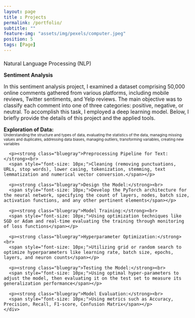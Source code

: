 ```yaml
--- 
layout: page
title : Projects 
permalink: /portfolio/
subtitle: "" 
feature-img: "assets/img/pexels/computer.jpeg"
position: 5
tags: [Page]
---
```




<style>
  .education-title {
   font-family: sans-serif; /* Font family */
   font-size: 1em;
   color: white;
   font-weight: bold;
   }
</style>

<h1 class="education-title" style="font-family: Cambria, serif;"></h1>

<html lang="en">
<head>
  <meta charset="UTF-8">
  <meta name="viewport" content="width=device-width, initial-scale=1.0">
  <title>{{ page.title }}</title>
  <!-- Add any additional meta tags, stylesheets, or scripts here -->
  <link rel="stylesheet" href="assets/custom.css"> <!-- Correct path to your custom CSS file -->
  <style>
    /* Reset default margin and padding */
    body {
      margin: 0;
      padding: 10px;
      background-image: url('assets/img/header/education.jpg');
      background-repeat: no-repeat;
      background-position: center center;
      background-size: 1100px 300px; /* Ensure the background image covers the entire viewport */
    }



  /* Define your CSS styles here */
  /* Add your CSS styles if needed */
</style>
<section>
    <div class="section-title">Natural Language Processing (NLP)</div>
    <p><strong>Sentiment Analysis</strong></p>
    <p>In this sentiment analysis project, I examined a dataset comprising 50,000 online comments gathered from various platforms, including mobile reviews, Twitter sentiments, and Yelp reviews. The main objective was to classify each comment into one of three categories: positive, negative, or neutral. To accomplish this task, I employed a deep learning model. Below, I briefly provide the details of this project and the applied tools.</p>
    <div class="tcolorbox">
      <p><strong class="bluegray">Exploration of Data:</strong><br>
      <span style="font-size: 10px;">Understanding the structure and types of data, evaluating the statistics of the data, managing missing values and duplicates, addressing data biases, managing outliers, transforming variables, creating new variables</span></p>
      
      <p><strong class="bluegray">Preprocessing Pipeline for Text:</strong><br>
      <span style="font-size: 10px;">Cleaning (removing punctuations, URLs, stop words), lower casing, tokenization, stemming, text lemmatization and numerical vector conversion.</span></p>
      
      <p><strong class="bluegray">Design the Model:</strong><br>
      <span style="font-size: 10px;">Develop the PyTorch architecture for the neural network, specifying the count of layers, nodes, batch size, activation functions, and any other pertinent elements</span></p>
      
      <p><strong class="bluegray">Model Training:</strong><br>
      <span style="font-size: 10px;">Using optimization techniques like SGD or Adam and real-time evaluating the training through monitoring of loss functions</span></p>
      
      <p><strong class="bluegray">Hyperparameter Optimization:</strong><br>
      <span style="font-size: 10px;">Utilizing grid or random search to optimize hyperparameters like learning rate, batch size, epochs, layers, and neuron counts</span></p>
      
      <p><strong class="bluegray">Testing the Model:</strong><br>
      <span style="font-size: 10px;">Using optimal hyper-parameters to adjust the model, then evaluating it on the test set to measure its generalization performance</span></p>
      
      <p><strong class="bluegray">Model Evaluation:</strong><br>
      <span style="font-size: 10px;">Using metrics such as Accuracy, Precision, Recall, F1-score, Confusion Matrix</span></p>
    </div>
  </section>






